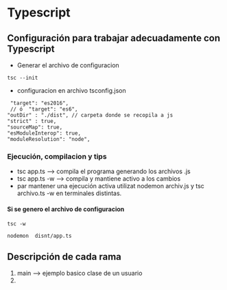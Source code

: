 # Typescript 
## Configuración para trabajar adecuadamente con Typescript
* Generar el archivo de configuracion 
```
tsc --init
```
* configuracion en archivo tsconfig.json
```
 "target": "es2016", 
 // ó  "target": "es6",
"outDir" : "./dist", // carpeta donde se recopila a js
"strict" : true,
"sourceMap": true,
"esModuleInterop": true,
"moduleResolution": "node",
```
### Ejecución, compilacion y tips
* tsc app.ts --> compila el programa generando los archivos .js
* tsc app.ts -w --> compila y mantiene activo a los cambios
* par mantener una ejecución activa utilizat nodemon archiv.js y tsc archivo.ts -w en terminales distintas.
#### Si se genero el archivo de configuracion
```
tsc -w 
```
```
nodemon  disnt/app.ts 
```

## Descripción de cada rama
1. main --> ejemplo basico clase de un usuario 
2. 


